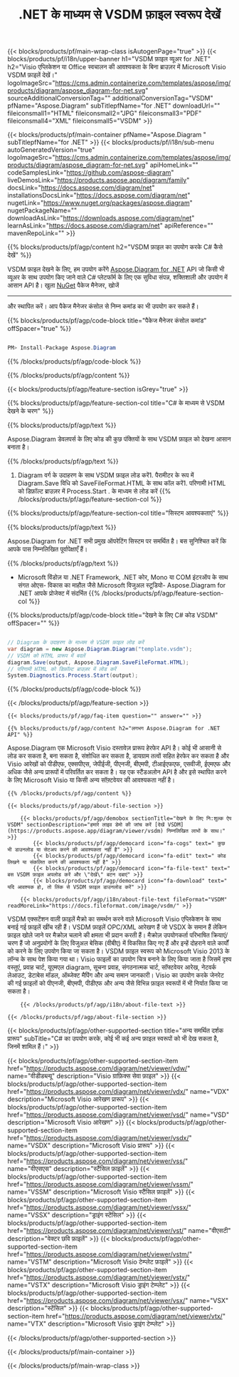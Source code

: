 ﻿---
title: .NET के माध्यम से VSDM फ़ाइल स्वरूप देखें 
weight: 1210
url: /hi/net/viewer/vsdm/ 
description: .NET Framework, .NET कोर, Mono या COM इंटरऑप पर VSDM दस्तावेज़ों को लोड करने, प्रस्तुत करने और प्रदर्शित करने के लिए C# स्रोत कोड।
---
{{< blocks/products/pf/main-wrap-class isAutogenPage="true" >}}
{{< blocks/products/pf/i18n/upper-banner h1="VSDM फ़ाइल व्यूअर for .NET" h2="Visio एप्लिकेशन या Office स्वचालन की आवश्यकता के बिना ब्राउज़र में Microsoft Visio VSDM फ़ाइलें देखें।" logoImageSrc="https://cms.admin.containerize.com/templates/aspose/img/products/diagram/aspose_diagram-for-net.svg" sourceAdditionalConversionTag="" additionalConversionTag="VSDM" pfName="Aspose.Diagram" subTitlepfName="for .NET" downloadUrl="" fileiconsmall1="HTML" fileiconsmall2="JPG" fileiconsmall3="PDF" fileiconsmall4="XML" fileiconsmall5="VSDM" >}}

{{< blocks/products/pf/main-container pfName="Aspose.Diagram " subTitlepfName="for .NET" >}}
{{< blocks/products/pf/i18n/sub-menu autoGeneratedVersion="true" logoImageSrc="https://cms.admin.containerize.com/templates/aspose/img/products/diagram/aspose_diagram-for-net.svg" apiHomeLink="" codeSamplesLink="https://github.com/aspose-diagram" liveDemosLink="https://products.aspose.app/diagram/family" docsLink="https://docs.aspose.com/diagram/net" installationsDocsLink="https://docs.aspose.com/diagram/net" nugetLink="https://www.nuget.org/packages/aspose.diagram" nugetPackageName="" downloadAsLink="https://downloads.aspose.com/diagram/net" learnAsLink="https://docs.aspose.com/diagram/net" apiReference="" mavenRepoLink="" >}}

{{% blocks/products/pf/agp/content h2="VSDM फ़ाइल का उपयोग करके C# कैसे देखें" %}}

 VSDM फ़ाइल देखने के लिए, हम उपयोग करेंगे
 [Aspose.Diagram for .NET](https://products.aspose.com/diagram/net) 
 API जो किसी भी व्यूअर के साथ उपयोग किए जाने वाले C# प्लेटफॉर्म के लिए एक सुविधा संपन्न, शक्तिशाली और उपयोग में आसान API है। खुला
 [NuGet](https://www.nuget.org/packages/aspose.diagram) 
 पैकेज मैनेजर, खोजें
 ***** 
 और स्थापित करें। आप पैकेज मैनेजर कंसोल से निम्न कमांड का भी उपयोग कर सकते हैं।

{{% blocks/products/pf/agp/code-block title="पैकेज मैनेजर कंसोल कमांड" offSpacer="true" %}}

```cs

PM> Install-Package Aspose.Diagram


```

{{% /blocks/products/pf/agp/code-block %}}

{{% /blocks/products/pf/agp/content %}}

{{< blocks/products/pf/agp/feature-section isGrey="true" >}}

{{% blocks/products/pf/agp/feature-section-col title="C# के माध्यम से VSDM देखने के चरण" %}}

{{% blocks/products/pf/agp/text %}}

 Aspose.Diagram डेवलपर्स के लिए कोड की कुछ पंक्तियों के साथ VSDM फ़ाइल को देखना आसान बनाता है।

{{% /blocks/products/pf/agp/text %}}

1. Diagram वर्ग के उदाहरण के साथ VSDM फ़ाइल लोड करें1. पैरामीटर के रूप में Diagram.Save विधि को SaveFileFormat.HTML के साथ कॉल करें1. परिणामी HTML को डिफ़ॉल्ट ब्राउज़र में Process.Start . के माध्यम से लोड करें
{{% /blocks/products/pf/agp/feature-section-col %}}

{{% blocks/products/pf/agp/feature-section-col title="सिस्टम आवश्यकताएं" %}}

{{% blocks/products/pf/agp/text %}}

 Aspose.Diagram for .NET सभी प्रमुख ऑपरेटिंग सिस्टम पर समर्थित है। बस सुनिश्चित करें कि आपके पास निम्नलिखित पूर्वापेक्षाएँ हैं।

{{% /blocks/products/pf/agp/text %}}

- Microsoft विंडोज़ या .NET Framework, .NET कोर, Mono या COM इंटरऑप के साथ संगत ओएस- विकास का माहौल जैसे Microsoft विजुअल स्टूडियो- Aspose.Diagram for .NET आपके प्रोजेक्ट में संदर्भित
{{% /blocks/products/pf/agp/feature-section-col %}}

{{% blocks/products/pf/agp/code-block title="देखने के लिए C# कोड VSDM" offSpacer="" %}}

```cs

// Diagram के उदाहरण के माध्यम से VSDM फ़ाइल लोड करें
var diagram = new Aspose.Diagram.Diagram("template.vsdm");
// VSDM को HTML प्रारूप में बदलें
diagram.Save(output, Aspose.Diagram.SaveFileFormat.HTML);
// परिणामी HTML को डिफ़ॉल्ट ब्राउज़र में लोड करें
System.Diagnostics.Process.Start(output);


```

{{% /blocks/products/pf/agp/code-block %}}

{{< /blocks/products/pf/agp/feature-section >}}

    {{< blocks/products/pf/agp/faq-item question="" answer="" >}}
 

<!-- aboutfile Starts -->

    {{% blocks/products/pf/agp/content h2="लगभग Aspose.Diagram for .NET API" %}}

 Aspose.Diagram एक Microsoft Visio दस्तावेज़ प्रारूप हेरफेर API है। कोई भी आसानी से लोड कर सकता है, बना सकता है, संशोधित कर सकता है, डायग्राम तत्वों सहित हेरफेर कर सकता है और Visio आरेखों को पीडीएफ, एक्सपीएस, जेपीईजी, पीएनजी, बीएमपी, टीआईएफएफ, एसवीजी, ईएमएफ और अधिक जैसे अन्य प्रारूपों में परिवर्तित कर सकता है। यह एक स्टैंडअलोन API है और इसे स्थापित करने के लिए Microsoft Visio या किसी अन्य सॉफ़्टवेयर की आवश्यकता नहीं है।  



    {{% /blocks/products/pf/agp/content %}}

    {{< blocks/products/pf/agp/about-file-section >}}

        {{< blocks/products/pf/agp/demobox sectionTitle="देखने के लिए नि:शुल्क ऐप VSDM" sectionDescription="हमारे लाइव डेमो की जांच करें [देखें VSDM](https://products.aspose.app/diagram/viewer/vsdm) निम्नलिखित लाभों के साथ।" >}}
            {{< blocks/products/pf/agp/democard icon="fa-cogs" text=" कुछ भी डाउनलोड या सेटअप करने की आवश्यकता नहीं है" >}}
            {{< blocks/products/pf/agp/democard icon="fa-edit" text=" कोड लिखने या संकलित करने की आवश्यकता नहीं है" >}}
            {{< blocks/products/pf/agp/democard icon="fa-file-text" text=" बस VSDM फ़ाइल अपलोड करें और \"देखें\" बटन दबाएं" >}}
            {{< blocks/products/pf/agp/democard icon="fa-download" text=" यदि आवश्यक हो, तो लिंक से VSDM फ़ाइल डाउनलोड करें" >}}

        {{< blocks/products/pf/agp/i18n/about-file-text fileFormat="VSDM" readMoreLink="https://docs.fileformat.com/image/vsdm/" >}}
VSDM एक्सटेंशन वाली फ़ाइलें मैक्रो का समर्थन करने वाले Microsoft Visio एप्लिकेशन के साथ बनाई गई फ़ाइलें खींच रही हैं। VSDM फ़ाइलें OPC/XML आरेखण हैं जो VSDX के समान हैं लेकिन फ़ाइल खोले जाने पर मैक्रोज़ चलाने की क्षमता भी प्रदान करती हैं। मैक्रोज़ उपयोगकर्ता परिभाषित क्रियाएं/चरण हैं जो अनुप्रयोगों के लिए विजुअल बेसिक (वीबीए) में विकसित किए गए हैं और इन्हें दोहराने वाले कार्यों को करने के लिए उपयोग किया जा सकता है। VSDM फ़ाइल स्वरूप को Microsoft Visio 2013 के लॉन्च के साथ पेश किया गया था। Visio फाइलों का उपयोग चित्र बनाने के लिए किया जाता है जिसमें दृश्य वस्तुएं, प्रवाह चार्ट, यूएमएल diagram, सूचना प्रवाह, संगठनात्मक चार्ट, सॉफ्टवेयर आरेख, नेटवर्क लेआउट, डेटाबेस मॉडल, ऑब्जेक्ट मैपिंग और अन्य समान जानकारी। Visio का उपयोग करके जेनरेट की गई फ़ाइलों को पीएनजी, बीएमपी, पीडीएफ और अन्य जैसे विभिन्न फ़ाइल स्वरूपों में भी निर्यात किया जा सकता है।

        {{< /blocks/products/pf/agp/i18n/about-file-text >}}

    {{< /blocks/products/pf/agp/about-file-section >}}

<!-- aboutfile Ends -->

{{< blocks/products/pf/agp/other-supported-section title="अन्य समर्थित दर्शक प्रारूप" subTitle="C# का उपयोग करके, कोई भी कई अन्य फ़ाइल स्वरूपों को भी देख सकता है, जिनमें शामिल हैं।" >}}

{{< blocks/products/pf/agp/other-supported-section-item href="https://products.aspose.com/diagram/net/viewer/vdw/" name="वीडीडब्ल्यू" description="Visio ग्राफ़िक्स सेवा फ़ाइल" >}}
{{< blocks/products/pf/agp/other-supported-section-item href="https://products.aspose.com/diagram/net/viewer/vdx/" name="VDX" description="Microsoft Visio आरेखण प्रारूप" >}}
{{< blocks/products/pf/agp/other-supported-section-item href="https://products.aspose.com/diagram/net/viewer/vsd/" name="VSD" description="Microsoft Visio आरेखण" >}}
{{< blocks/products/pf/agp/other-supported-section-item href="https://products.aspose.com/diagram/net/viewer/vsdx/" name="VSDX" description="Microsoft Visio प्रारूप" >}}
{{< blocks/products/pf/agp/other-supported-section-item href="https://products.aspose.com/diagram/net/viewer/vss/" name="वीएसएस" description="स्टैंसिल फ़ाइलें" >}}
{{< blocks/products/pf/agp/other-supported-section-item href="https://products.aspose.com/diagram/net/viewer/vssm/" name="VSSM" description="Microsoft Visio स्टैंसिल फ़ाइलें" >}}
{{< blocks/products/pf/agp/other-supported-section-item href="https://products.aspose.com/diagram/net/viewer/vssx/" name="VSSX" description="ड्राइंग स्टेंसिल" >}}
{{< blocks/products/pf/agp/other-supported-section-item href="https://products.aspose.com/diagram/net/viewer/vst/" name="वीएसटी" description="वेक्टर छवि फ़ाइलें" >}}
{{< blocks/products/pf/agp/other-supported-section-item href="https://products.aspose.com/diagram/net/viewer/vstm/" name="VSTM" description="Microsoft Visio टेम्प्लेट फ़ाइलें" >}}
{{< blocks/products/pf/agp/other-supported-section-item href="https://products.aspose.com/diagram/net/viewer/vstx/" name="VSTX" description="Microsoft Visio ड्राइंग टेम्प्लेट" >}}
{{< blocks/products/pf/agp/other-supported-section-item href="https://products.aspose.com/diagram/net/viewer/vsx/" name="VSX" description="स्टेंसिल" >}}
{{< blocks/products/pf/agp/other-supported-section-item href="https://products.aspose.com/diagram/net/viewer/vtx/" name="VTX" description="Microsoft Visio ड्राइंग टेम्प्लेट" >}}

{{< /blocks/products/pf/agp/other-supported-section >}}

{{< /blocks/products/pf/main-container >}}
    
{{< /blocks/products/pf/main-wrap-class >}}